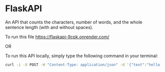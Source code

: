 # FlaskAPI
An API that counts the characters, number of words, and the whole sentence length (with and without spaces).

To run this file
https://flaskapi-9cpk.onrender.com/

OR

To run this API locally, simply type the following command in your terminal:
```sh
curl -i -X POST -H "Content-Type: application/json" -d '{"text":"hello 2 times  "}' https://flaskapi-9cpk.onrender.com/analyze
```
